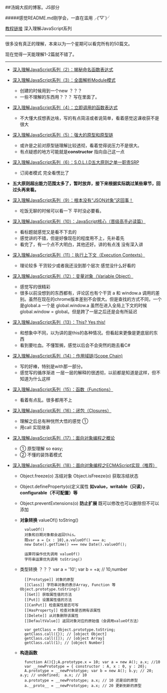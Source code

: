 ##汤姆大叔的博客。JS部分

#####感觉README.md刚学会，一直在滥用╭(′▽`)╯

[教程链接](http://www.cnblogs.com/TomXu/archive/2011/12/15/2288411.html) 深入理解JavaScript系列

---
很多没有真正的理解，本来以为一个星期可以看完所有的50篇文。


现在觉得一天能理解1-2篇就不错了。

---

* [深入理解JavaScript系列（2）：揭秘命名函数表达式](http://www.cnblogs.com/TomXu/archive/2011/12/29/2290308.html)

* [深入理解JavaScript系列（3）：全面解析Module模式](http://www.cnblogs.com/TomXu/archive/2011/12/30/2288372.html)
	* 创建的时候用到一个new ？？？
	* 一些不理解的东西用？？？ 写在里面了。
* [深入理解JavaScript系列（4）：立即调用的函数表达式](http://www.cnblogs.com/TomXu/archive/2011/12/31/2289423.html)
	* 不大懂大叔想表达啥，写的有点简洁或者说简单，看着感觉这课收获不是很大 
* [深入理解JavaScript系列（5）：强大的原型和原型链](http://http://www.cnblogs.com/TomXu/archive/2012/01/05/2305453.html)
	* 或许是之前对原型链理解比较透彻，看着觉得说压力不是很大。
	* 有点疑惑的地方可能就是**constructor** 指向自己这一点
* [深入理解JavaScript系列（6）：S.O.L.I.D五大原则之单一职责SRP](http://www.cnblogs.com/TomXu/archive/2012/01/06/2305513.html)
	* 订阅者模式 完全看愣比了
	  
* **五大原则超出能力范围太多了，暂时放弃，接下来根据实际跳过某些章节，回过头再来看。**
* [深入理解JavaScript系列（9）：根本没有“JSON对象”这回事！](http://www.cnblogs.com/TomXu/archive/2012/01/11/2311956.html)
	* 吃饭无聊的时候可以看一下 平时没必要看。
* [深入理解JavaScript系列（10）：JavaScript核心（晋级高手必读篇）](http://www.cnblogs.com/TomXu/archive/2012/01/12/2308594.html)
	* 看标题就感觉又是看不下去的
	* 感觉讲的不错，但是好像现在的程度用不上，先补着先   
	* 看完了，有一个点不大明白，其他还好。讲的有点浅 没有深入讲
* [深入理解JavaScript系列（11）：执行上下文（Execution Contexts）](http://www.cnblogs.com/TomXu/archive/2012/01/13/2308101.html)
	* 理论较多 干货较少或者我还没到那个层次 感觉没什么好看的
* [深入理解JavaScript系列（12）：变量对象（Variable Object）](http://www.cnblogs.com/TomXu/archive/2012/01/16/2309728.html)
	* 感觉写的很精彩
	* 很多以前没想到的东西都有，评论区也有个干货 a 和 window.a 调用的差别。虽然在现在的chrome版本差别不会很大。但是查找的方式不同，一个是global.a 一个是 global.window.a 虽然在进入全局上下文的时候 global.window = global。但是跨了一层之后还是会有所延迟
* [深入理解JavaScript系列（13）：This? Yes,this!](http://www.cnblogs.com/TomXu/archive/2012/01/17/2310479.html)
	* 和想象中不同，以为讲的是this的各种情况。但看起来更像是更底层的东西
	* 看到要吐血。不懂暂搁，感觉以后会不会突然的跑去看C#
* [深入理解JavaScript系列（14）：作用域链(Scope Chain)](http://www.cnblogs.com/TomXu/archive/2012/01/18/2312463.html)
	* 写的好棒，特别是with那一部分。
	* 感觉写的循序渐进 一层一层的解释的很透彻，以前都是知道是这样，但不知道为什么这样 
* [深入理解JavaScript系列（15）：函数（Functions）](http://www.cnblogs.com/TomXu/archive/2012/01/30/2326372.html)
	* 看着有点乱。很多都用不上
* [深入理解JavaScript系列（16）：闭包（Closures）](http://www.cnblogs.com/TomXu/archive/2012/01/31/2330252.html)
	* 理解之后总有种恍然大悟的感觉 ①
	* 用call 实现继承
* [深入理解JavaScript系列（17）：面向对象编程之概论](http://www.cnblogs.com/TomXu/archive/2012/02/03/2330295.html)
	* ① 原型理解 so easy;
	* ② 不懂的装饰着模式
* [深入理解JavaScript系列（18）：面向对象编程之ECMAScript实现（推荐）](http://www.cnblogs.com/TomXu/archive/2012/02/06/2330609.html)
	*  Object.freeze(o) 冻结对象 Object.isFreeze(o) 获取冻结状态
	*  Object.defineProperty(o)定义属性 
		  **如value，writable（只读），configurable（不可配置）等**
	* Object.preventExtensions(o) **防止扩展** 既可以修改也可以删除但不可以添加
	* **对象转换** valueOf() toString()
	
			valueOf()	
			对象和日期对象都会返回this。
			既var a = {x : 10},a.valueOf() === a; 
			new Date().getTime() === new Date().valueOf();

			运算符操作优先调用 valueOf()
			字符串运算优先调用 toString()
	* 类型转换 ？？？ var a = '10'; var b = +a; // 10,number
	 
			[[Prototype]] 对象的原型
     		[[Class]] 字符串对象的表示Array, Function 等      Object.prototype.toString()
     		[[Get]] 获取属性值的方法
     		[[Put]] 设置属性值的方法
     		[[CanPut]] 检查属性是否可写
     		[[HasProperty]] 检查对象是否拥有该属性
     		[[Delete]] 从对象删除该属性
     		[[DefaultValue]] 返回对象对应的原始值（会调用valueOf方法）

			var getClass = Object.prototype.toString;
    		getClass.call({}); // [object Object]
   			getClass.call([]); // [object Array]
   			getClass.call(1); // [object Number]
					
	* **构造函数**
	
			function A(){};A.prototype.x = 10; var a = new A(); a.x; //10
			var __newPrototype = { constructor : A, x : 0, y : 20};
			A.prototype = __newPrototype; var b = new A(); b.y; // 20;  a.y; // undefined;  a.x; // 10
			a.prototype = __newPrototype; a.x; // 10 还是旧的原型
			a.__proto__ = __newPrototype; a.x; // 20 更新到新的原型



